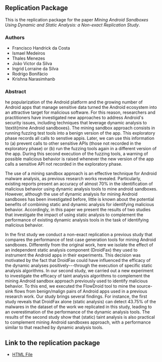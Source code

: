 ## Replication Package

This is the replication package for the paper *Mining Android Sandboxes Using Dynamic and Static Analysis: a
Non-exact Replication Study*. 

### Authors

   * Francisco Handrick da Costa
   * Ismael Medeiros
   * Thales Menezes
   * João Victor da Silva
   * Ingrid Lorraine da Silva
   * Rodrigo Bonifácio
   * Krishna Narasimhanb
  
### Abstract

he popularization of the Android platform and the growing number of Android apps that manage sensitive data turned the Android ecosystem into an attractive target for malicious software. For this reason, researchers and practitioners have investigated new approaches to address Android's security issues, including techniques that leverage dynamic analysis to \textit{mine Android sandboxes}. The mining sandbox approach consists in running fuzzing test tools into a benign version of the app. This exploratory phase records all calls to senstive appis. Later, we can use this information to (a) prevent calls to other sensitive APIs (those not recorded in the exploratory phase) or (b) run the fuzzing tools again in a different version of the app. During this second execution of the fuzzing tools, a warning of possible malicious behavior is raised whenever the new version of the app calls a sensitive API not recorded in the exploratory phase. 

The use of a mining sandbox approach is an effective technique for Android malware analysis, as previous research works revealed. Particularly, existing reports present an accuracy of almost 70\% in the identification of malicious behavior using dynamic analysis tools to mine android sandboxes. However, although the use of dynamic analysis for mining Android sandboxes has been investigated before, little is known about the potential benefits of combining static and dynamic analysis for identifying malicious behavior.
Accordingly, in this paper we present the results of two studies that investigate the impact of using static analysis to complement the performance of existing dynamic analysis tools in the task of identifying malicious behavior.

In the first study we conduct a non-exact replication a previous study that compares the performance of test case generation tools for mining Android sandboxes. Differently from the original work, here we isolate the effect of an independent  static analysis component (DroidFax) they used to instrument the Android apps in their experiments. This decision was motivated by the fact that DroidFax could have influenced the efficacy of the dynamic analyses positively---through the execution of specific static analysis algorithms. In our second study, we carried out a new experiment to investigate the efficacy of taint analysis algorithms to complement the mining Android sandbox approach previously used to identify malicious behavior. To this end, we executed the FlowDroid tool to mine the source-sink flows from benign/malign pairs of Android apps used in a previous research work.
Our study brings several findings. For instance, the first study reveals that DroidFax alone (static analysis) can detect 43.75\% of the malwares in the dataset of the work we replicated in this study, leading to an overestimation of the performance of the dynamic analysis tools. The results of the second study show that (static) taint analysis is also practical to complement mining Android sandboxes approach, with a performance similar to that reached by dynamic analysis tools.

## Link to the replication package

   * [HTML File](https://htmlpreview.github.io/?https://github.com/droidxp/paper-replication-package/blob/master/replication.html)
